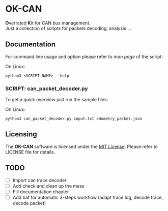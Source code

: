 # OK-CAN

**O**verrated **K**it for CAN bus management.  
Just a collection of scripts for packets decoding, analysis ...

## Documentation

For command line usage and option please refer to *man page* of the script:

On Linux:  
```shell
python3 <SCRIPT NAME> --help
```

### SCRIPT: can_packet_decoder.py

To get a quick overview just run the sample files:

On Linux:  
```shell
python3 can_packet_decoder.py input.txt odometry_packet.json
```

## Licensing

The **OK-CAN** software is licensed under the [MIT License](https://choosealicense.com/licenses/mit/). Please refer to LICENSE file for details.

## TODO

-[ ] Import can trace decoder
-[ ] Add check and clean up the mess
-[ ] Fill documentation chapter
-[ ] Add bat for automatic 3-steps workflow (adapt trace log, decode trace, decode packet)